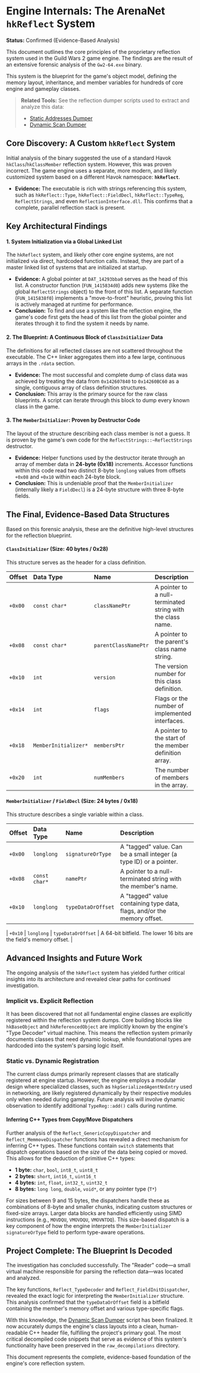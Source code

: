 # Engine Internals: The ArenaNet `hkReflect` System

**Status:** Confirmed (Evidence-Based Analysis)

This document outlines the core principles of the proprietary reflection system used in the Guild Wars 2 game engine. The findings are the result of an extensive forensic analysis of the `Gw2-64.exe` binary.

This system is the blueprint for the game's object model, defining the memory layout, inheritance, and member variables for hundreds of core engine and gameplay classes.

> **Related Tools:** See the reflection dumper scripts used to extract and analyze this data:
> - [Static Addresses Dumper](../../tools/ghidra/KX_ReflectionDumper_StaticAddresses.py)
> - [Dynamic Scan Dumper](../../tools/ghidra/KX_ReflectionDumper_DynamicScan.py)

## Core Discovery: A Custom `hkReflect` System

Initial analysis of the binary suggested the use of a standard Havok `hkClass`/`hkClassMember` reflection system. However, this was proven incorrect. The game engine uses a separate, more modern, and likely customized system based on a different Havok namespace: **`hkReflect`**.

* **Evidence:** The executable is rich with strings referencing this system, such as `hkReflect::Type`, `hkReflect::FieldDecl`, `hkReflect::TypeReg`, `ReflectStrings`, and even `ReflectionInterface.dll`. This confirms that a complete, parallel reflection stack is present.

## Key Architectural Findings

#### 1. System Initialization via a Global Linked List

The `hkReflect` system, and likely other core engine systems, are not initialized via direct, hardcoded function calls. Instead, they are part of a master linked list of systems that are initialized at startup.

* **Evidence:** A global pointer at `DAT_14293bba0` serves as the head of this list. A constructor function (`FUN_1415834d0`) adds new systems (like the global `ReflectStrings` object) to the front of this list. A separate function (`FUN_1415838f0`) implements a "move-to-front" heuristic, proving this list is actively managed at runtime for performance.
* **Conclusion:** To find and use a system like the reflection engine, the game's code first gets the head of this list from the global pointer and iterates through it to find the system it needs by name.

#### 2. The Blueprint: A Continuous Block of `ClassInitializer` Data

The definitions for all reflected classes are not scattered throughout the executable. The C++ linker aggregates them into a few large, continuous arrays in the `.rdata` section.

* **Evidence:** The most successful and complete dump of class data was achieved by treating the data from `0x142607840` to `0x14260BC60` as a single, contiguous array of class definition structures.
* **Conclusion:** This array is the primary source for the raw class blueprints. A script can iterate through this block to dump every known class in the game.

#### 3. The `MemberInitializer`: Proven by Destructor Code

The layout of the structure describing each class member is not a guess. It is proven by the game's own code for the `ReflectStrings::~ReflectStrings` destructor.

* **Evidence:** Helper functions used by the destructor iterate through an array of member data in **24-byte (0x18)** increments. Accessor functions within this code read two distinct 8-byte `longlong` values from offsets `+0x08` and `+0x10` within each 24-byte block.
* **Conclusion:** This is undeniable proof that the `MemberInitializer` (internally likely a `FieldDecl`) is a 24-byte structure with three 8-byte fields.

## The Final, Evidence-Based Data Structures

Based on this forensic analysis, these are the definitive high-level structures for the reflection blueprint.

#### `ClassInitializer` (Size: 40 bytes / 0x28)

This structure serves as the header for a class definition.

| Offset  | Data Type            | Name                 | Description                                                |
| :------ | :------------------- | :------------------- | :--------------------------------------------------------- |
| `+0x00` | `const char*`        | `classNamePtr`       | A pointer to a null-terminated string with the class name. |
| `+0x08` | `const char*`        | `parentClassNamePtr` | A pointer to the parent's class name string.               |
| `+0x10` | `int`                | `version`            | The version number for this class definition.              |
| `+0x14` | `int`                | `flags`              | Flags or the number of implemented interfaces.             |
| `+0x18` | `MemberInitializer*` | `membersPtr`         | A pointer to the start of the member definition array.     |
| `+0x20` | `int`                | `numMembers`         | The number of members in the array.                        |

#### `MemberInitializer` / `FieldDecl` (Size: 24 bytes / 0x18)

This structure describes a single variable within a class.

| Offset  | Data Type     | Name               | Description                                                             |
| :------ | :------------ | :----------------- | :---------------------------------------------------------------------- |
| `+0x00` | `longlong`    | `signatureOrType`  | A "tagged" value. Can be a small integer (a type ID) or a pointer.      |
| `+0x08` | `const char*` | `namePtr`          | A pointer to a null-terminated string with the member's name.           |
| `+0x10` | `longlong`    | `typeDataOrOffset` | A "tagged" value containing type data, flags, and/or the memory offset. |

| `+0x10` | `longlong`    | `typeDataOrOffset` | A 64-bit bitfield. The lower 16 bits are the field's memory offset. |

## Advanced Insights and Future Work

The ongoing analysis of the `hkReflect` system has yielded further critical insights into its architecture and revealed clear paths for continued investigation.

### Implicit vs. Explicit Reflection

It has been discovered that not all fundamental engine classes are explicitly registered within the reflection system dumps. Core building blocks like `hkBaseObject` and `hkReferencedObject` are implicitly known by the engine's "Type Decoder" virtual machine. This means the reflection system primarily documents classes that need dynamic lookup, while foundational types are hardcoded into the system's parsing logic itself.

### Static vs. Dynamic Registration

The current class dumps primarily represent classes that are statically registered at engine startup. However, the engine employs a modular design where specialized classes, such as `hkpSerializedAgentNnEntry` used in networking, are likely registered dynamically by their respective modules only when needed during gameplay. Future analysis will involve dynamic observation to identify additional `TypeReg::add()` calls during runtime.

#### Inferring C++ Types from Copy/Move Dispatchers

Further analysis of the `Reflect_GenericCopyDispatcher` and `Reflect_MemmoveDispatcher` functions has revealed a direct mechanism for inferring C++ types. These functions contain `switch` statements that dispatch operations based on the *size* of the data being copied or moved. This allows for the deduction of primitive C++ types:

*   **1 byte:** `char`, `bool`, `int8_t`, `uint8_t`
*   **2 bytes:** `short`, `int16_t`, `uint16_t`
*   **4 bytes:** `int`, `float`, `int32_t`, `uint32_t`
*   **8 bytes:** `long long`, `double`, `void*`, or any pointer type (`T*`)

For sizes between 9 and 15 bytes, the dispatchers handle these as combinations of 8-byte and smaller chunks, indicating custom structures or fixed-size arrays. Larger data blocks are handled efficiently using SIMD instructions (e.g., `MOVDQU`, `VMOVDQU`, `VMOVNTDQ`). This size-based dispatch is a key component of how the engine interprets the `MemberInitializer` `signatureOrType` field to perform type-aware operations.

## Project Complete: The Blueprint Is Decoded

The investigation has concluded successfully. The "Reader" code—a small virtual machine responsible for parsing the reflection data—was located and analyzed.

The key functions, `Reflect_TypeDecoder` and `Reflect_FieldInitDispatcher`, revealed the exact logic for interpreting the `MemberInitializer` structure. This analysis confirmed that the `typeDataOrOffset` field is a bitfield containing the member's memory offset and various type-specific flags.

With this knowledge, the [Dynamic Scan Dumper](../../tools/ghidra/KX_ReflectionDumper_DynamicScan.py) script has been finalized. It now accurately dumps the engine's class layouts into a clean, human-readable C++ header file, fulfilling the project's primary goal. The most critical decompiled code snippets that serve as evidence of this system's functionality have been preserved in the `raw_decompilations` directory.

This document represents the complete, evidence-based foundation of the engine's core reflection system.